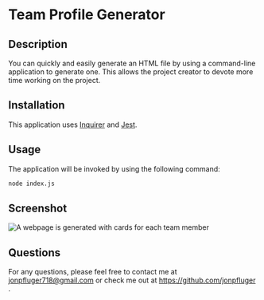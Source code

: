 # Team Profile Generator

## Description

You can quickly and easily generate an HTML file by using a command-line application to generate one. This allows the project creator to devote more time working on the project.

## Installation

This application uses [Inquirer](https://www.npmjs.com/package/inquirer/v/8.2.4) and [Jest](https://jestjs.io/).

## Usage

The application will be invoked by using the following command:

```bash
node index.js
```

## Screenshot

![A webpage is generated with cards for each team member](./assets/images/)

## Questions

For any questions, please feel free to contact me at jonpfluger718@gmail.com or check me out at https://github.com/jonpfluger .